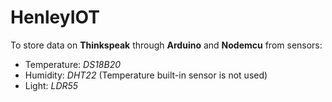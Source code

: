 # HenleyIOT
To store data on **Thinkspeak** through **Arduino** and **Nodemcu** from sensors: 
  * Temperature: *DS18B20* 
  * Humidity: *DHT22*  (Temperature built-in sensor is not used)
  * Light: *LDR55*
